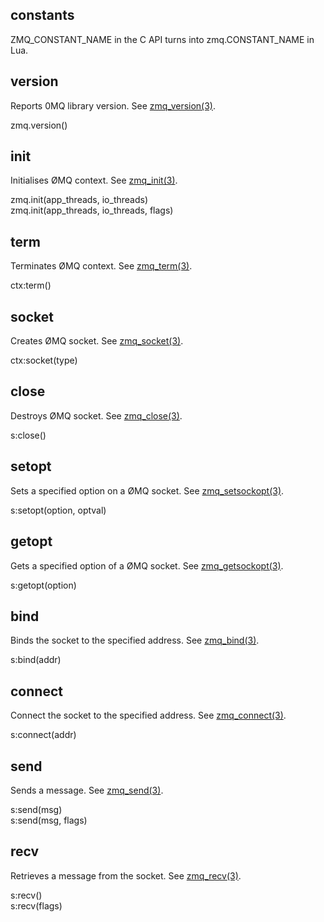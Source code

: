 ## constants

ZMQ_CONSTANT_NAME in the C API turns into zmq.CONSTANT_NAME in Lua.

## version

Reports 0MQ library version.
See [zmq_version(3)](http://api.zeromq.org/zmq_version.html).

zmq.version()

## init

Initialises ØMQ context.
See [zmq_init(3)](http://api.zeromq.org/zmq_init.html).

zmq.init(app_threads, io_threads)  
zmq.init(app_threads, io_threads, flags)

## term

Terminates ØMQ context.
See [zmq_term(3)](http://api.zeromq.org/zmq_term.html).

ctx:term()

## socket

Creates ØMQ socket.
See [zmq_socket(3)](http://api.zeromq.org/zmq_socket.html).

ctx:socket(type)

## close

Destroys ØMQ socket.
See [zmq_close(3)](http://api.zeromq.org/zmq_close.html).

s:close()

## setopt

Sets a specified option on a ØMQ socket.
See [zmq_setsockopt(3)](http://api.zeromq.org/zmq_setsockopt.html).

s:setopt(option, optval)

## getopt

Gets a specified option of a ØMQ socket.
See [zmq_getsockopt(3)](http://api.zeromq.org/zmq_getsockopt.html).

s:getopt(option)

## bind

Binds the socket to the specified address.
See [zmq_bind(3)](http://api.zeromq.org/zmq_bind.html).

s:bind(addr)

## connect

Connect the socket to the specified address.
See [zmq_connect(3)](http://api.zeromq.org/zmq_connect.html).

s:connect(addr)

## send

Sends a message.
See [zmq_send(3)](http://api.zeromq.org/zmq_send.html).

s:send(msg)  
s:send(msg, flags)

## recv

Retrieves a message from the socket.
See [zmq_recv(3)](http://api.zeromq.org/zmq_recv.html).

s:recv()  
s:recv(flags)
